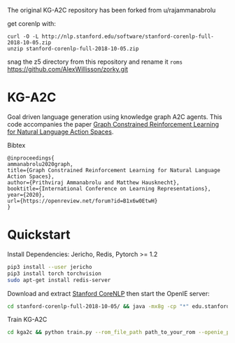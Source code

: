 The original KG-A2C repository has been forked from u/rajammanabrolu

get corenlp with:
```
curl -O -L http://nlp.stanford.edu/software/stanford-corenlp-full-2018-10-05.zip
unzip stanford-corenlp-full-2018-10-05.zip
```

snag the z5 directory from this repository and rename it `roms`
https://github.com/AlexWillisson/zorky.git

# KG-A2C
Goal driven language generation using knowledge graph A2C agents. This code accompanies the paper [Graph Constrained Reinforcement Learning for Natural Language Action Spaces](https://openreview.net/forum?id=B1x6w0EtwH).

Bibtex
```
@inproceedings{
ammanabrolu2020graph,
title={Graph Constrained Reinforcement Learning for Natural Language Action Spaces},
author={Prithviraj Ammanabrolu and Matthew Hausknecht},
booktitle={International Conference on Learning Representations},
year={2020},
url={https://openreview.net/forum?id=B1x6w0EtwH}
}
```
# Quickstart
Install Dependencies: Jericho, Redis, Pytorch >= 1.2
```bash
pip3 install --user jericho
pip3 install torch torchvision
sudo apt-get install redis-server
```

Download and extract [Stanford CoreNLP](https://stanfordnlp.github.io/CoreNLP/download.html) then start the OpenIE server:
```bash
cd stanford-corenlp-full-2018-10-05/ && java -mx8g -cp "*" edu.stanford.nlp.pipeline.StanfordCoreNLPServer -port 9000 -timeout 15000
```

Train KG-A2C
```bash
cd kga2c && python train.py --rom_file_path path_to_your_rom --openie_path path_to_your_openie_install --tsv_file ../data/rom_name_here
```
